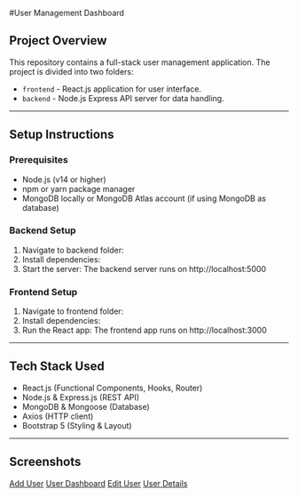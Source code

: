 #User Management Dashboard

## Project Overview
This repository contains a full-stack user management application. The project is divided into two folders:
- `frontend` - React.js application for user interface.
- `backend` - Node.js Express API server for data handling.

---

## Setup Instructions

### Prerequisites
- Node.js (v14 or higher)
- npm or yarn package manager
- MongoDB locally or MongoDB Atlas account (if using MongoDB as database)

### Backend Setup
1. Navigate to backend folder:
2. Install dependencies:
3. Start the server:
The backend server runs on http://localhost:5000

### Frontend Setup
1. Navigate to frontend folder:
2. Install dependencies:
3. Run the React app:
The frontend app runs on http://localhost:3000

---

## Tech Stack Used
- React.js (Functional Components, Hooks, Router)
- Node.js & Express.js (REST API)
- MongoDB & Mongoose (Database)
- Axios (HTTP client)
- Bootstrap 5 (Styling & Layout)

---

## Screenshots

[Add User](Images/Image1.png)
[User Dashboard](Images/Image2.png)
[Edit User](Images/Image3.png)
[User Details](Images/Image4.png)



